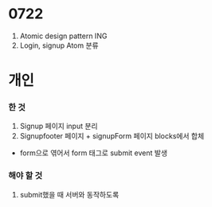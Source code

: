 # 0722
1. Atomic design pattern ING 
2. Login, signup Atom 분류

# 개인
### 한 것
1. Signup 페이지 input 분리
2. Signupfooter 페이지 + signupForm 페이지 blocks에서 합체
- form으로 엮어서 form 태그로 submit event 발생

### 해야 할 것
1. submit했을 때 서버와 동작하도록